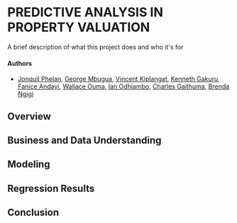 
# PREDICTIVE ANALYSIS IN PROPERTY VALUATION

A brief description of what this project does and who it's for


#### Authors

- [Jonquil Phelan](https://github.com/phelanthropus),  [George Mbugua](https://github.com/georgembugua00), [Vincent Kiplangat](https://github.com/VincentKiplangat), [Kenneth Gakuru](https://github.com/KennethGakuru), [Fanice Andayi](https://github.com/Fanice-Andayi), [Wallace Ouma](https://github.com/WKalawi), [Ian Odhiambo](https://github.com/ian-obotey), [Charles Gaithuma](https://github.com/CKGaithuma), [Brenda Ngigi](https://github.com/Bree-009)
## Overview
## Business and Data Understanding
## Modeling
## Regression Results
## Conclusion
